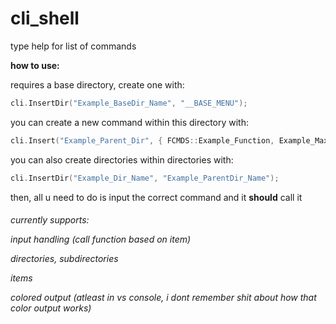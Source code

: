 # cli_shell

type help for list of commands


**how to use:**

requires a base directory, create one with: 
```cpp 
cli.InsertDir("Example_BaseDir_Name", "__BASE_MENU");
```

you can create a new command within this directory with:
```cpp
cli.Insert("Example_Parent_Dir", { FCMDS::Example_Function, Example_MaxArg_Int, "Example Help Text" } );
```

you can also create directories within directories with:
```cpp
cli.InsertDir("Example_Dir_Name", "Example_ParentDir_Name");
```

then, all u need to do is input the correct command and it **should** call it
<h6>
currently supports:

input handling (call function based on item)

directories, subdirectories

items

colored output (atleast in vs console, i dont remember shit about how that color output works)

